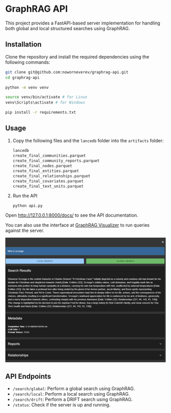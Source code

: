 # GraphRAG API

This project provides a FastAPI-based server implementation for handling both global and local structured searches using GraphRAG.



## Installation

Clone the repository and install the required dependencies using the following commands:

```bash
git clone git@github.com:noworneverev/graphrag-api.git
cd graphrag-api
```

```bash
python -m venv venv
```

```bash
source venv/bin/activate # for Linux
venv\Scripts\activate # for Windows
```

```bash
pip install -r requirements.txt
```

## Usage

1. Copy the following files and the `lancedb` folder into the `artifacts` folder:
    ```
    lancedb
    create_final_communities.parquet
    create_final_community_reports.parquet
    create_final_nodes.parquet
    create_final_entities.parquet
    create_final_relationships.parquet
    create_final_covariates.parquet
    create_final_text_units.parquet
    ```
2. Run the API
    ```
    python api.py
    ```

Open http://127.0.0.1:8000/docs/ to see the API documentation.

You can also use the interface at [GraphRAG Visualizer](https://noworneverev.github.io/graphrag-visualizer/) to run queries against the server.

![search](static/image.png)

## API Endpoints
- `/search/global`: Perform a global search using GraphRAG.
- `/search/local`: Perform a local search using GraphRAG.
- `/search/drift`: Perform a DRIFT search using GraphRAG.
- `/status`: Check if the server is up and running.